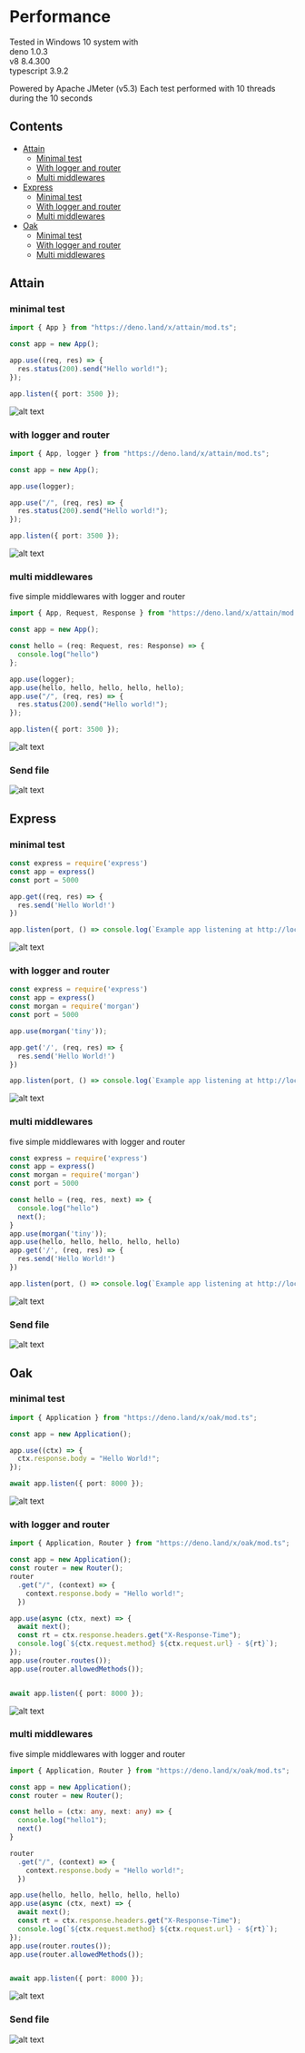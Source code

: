 # Performance

Tested in Windows 10 system with 
<br />deno 1.0.3 
<br />v8 8.4.300
<br />typescript 3.9.2

Powered by Apache JMeter (v5.3)
Each test performed with 10 threads during the 10 seconds

## Contents
- [Attain](#attain)
  - [Minimal test](#minimal-test)
  - [With logger and router](#with-logger-and-router)
  - [Multi middlewares](#multi-middlewares)
- [Express](#express)
  - [Minimal test](#minimal-test-1)
  - [With logger and router](#with-logger-and-router-1)
  - [Multi middlewares](#multi-middlewares-1)
- [Oak](#oak)
  - [Minimal test](#minimal-test-2)
  - [With logger and router](#with-logger-and-router-2)
  - [Multi middlewares](#multi-middlewares-2)

## Attain

### minimal test

```ts
import { App } from "https://deno.land/x/attain/mod.ts";

const app = new App();

app.use((req, res) => {
  res.status(200).send("Hello world!");
});

app.listen({ port: 3500 });
```
![alt text](https://github.com/aaronwlee/Attain/blob/master/performance/attain.png?raw=true "Attain performance")

### with logger and router

```ts
import { App, logger } from "https://deno.land/x/attain/mod.ts";

const app = new App();

app.use(logger);

app.use("/", (req, res) => {
  res.status(200).send("Hello world!");
});

app.listen({ port: 3500 });
```

![alt text](https://github.com/aaronwlee/Attain/blob/master/performance/attain-middle.png?raw=true "Attain performance")

### multi middlewares
five simple middlewares with logger and router

```ts
import { App, Request, Response } from "https://deno.land/x/attain/mod.ts";

const app = new App();

const hello = (req: Request, res: Response) => {
  console.log("hello")
};

app.use(logger);
app.use(hello, hello, hello, hello, hello);
app.use("/", (req, res) => {
  res.status(200).send("Hello world!");
});

app.listen({ port: 3500 });
```

![alt text](https://github.com/aaronwlee/Attain/blob/master/performance/attain-middlewithfive.png?raw=true "Attain performance")

### Send file

![alt text](https://github.com/aaronwlee/Attain/blob/master/performance/attain-filesend.png?raw=true "Attain performance")


## Express

### minimal test

```ts
const express = require('express')
const app = express()
const port = 5000

app.get((req, res) => {
  res.send('Hello World!')
})

app.listen(port, () => console.log(`Example app listening at http://localhost:${port}`))
```

![alt text](https://github.com/aaronwlee/Attain/blob/master/performance/express.png?raw=true "Express performance")

### with logger and router

```ts
const express = require('express')
const app = express()
const morgan = require('morgan')
const port = 5000

app.use(morgan('tiny'));

app.get('/', (req, res) => {
  res.send('Hello World!')
})

app.listen(port, () => console.log(`Example app listening at http://localhost:${port}`))
```

![alt text](https://github.com/aaronwlee/Attain/blob/master/performance/express-middle.png?raw=true "Express performance")


### multi middlewares
five simple middlewares with logger and router

```ts
const express = require('express')
const app = express()
const morgan = require('morgan')
const port = 5000

const hello = (req, res, next) => {
  console.log("hello")
  next();
}
app.use(morgan('tiny'));
app.use(hello, hello, hello, hello, hello)
app.get('/', (req, res) => {
  res.send('Hello World!')
})

app.listen(port, () => console.log(`Example app listening at http://localhost:${port}`))
```

![alt text](https://github.com/aaronwlee/Attain/blob/master/performance/express-middlewithfive.png?raw=true "Express performance")

### Send file

![alt text](https://github.com/aaronwlee/Attain/blob/master/performance/express-sendfile.png?raw=true "Express performance")


## Oak


### minimal test

```ts
import { Application } from "https://deno.land/x/oak/mod.ts";

const app = new Application();

app.use((ctx) => {
  ctx.response.body = "Hello World!";
});

await app.listen({ port: 8000 });
```

![alt text](https://github.com/aaronwlee/Attain/blob/master/performance/oak.png?raw=true "Oak performance")

### with logger and router

```ts
import { Application, Router } from "https://deno.land/x/oak/mod.ts";

const app = new Application();
const router = new Router();
router
  .get("/", (context) => {
    context.response.body = "Hello world!";
  })

app.use(async (ctx, next) => {
  await next();
  const rt = ctx.response.headers.get("X-Response-Time");
  console.log(`${ctx.request.method} ${ctx.request.url} - ${rt}`);
});
app.use(router.routes());
app.use(router.allowedMethods());


await app.listen({ port: 8000 });
```

![alt text](https://github.com/aaronwlee/Attain/blob/master/performance/oak-middle.png?raw=true "Oak performance")

### multi middlewares
five simple middlewares with logger and router

```ts
import { Application, Router } from "https://deno.land/x/oak/mod.ts";

const app = new Application();
const router = new Router();

const hello = (ctx: any, next: any) => {
  console.log("hello1");
  next()
}

router
  .get("/", (context) => {
    context.response.body = "Hello world!";
  })

app.use(hello, hello, hello, hello, hello)
app.use(async (ctx, next) => {
  await next();
  const rt = ctx.response.headers.get("X-Response-Time");
  console.log(`${ctx.request.method} ${ctx.request.url} - ${rt}`);
});
app.use(router.routes());
app.use(router.allowedMethods());


await app.listen({ port: 8000 });
```

![alt text](https://github.com/aaronwlee/Attain/blob/master/performance/oak-middlewithfive.png?raw=true "Oak performance")

### Send file

![alt text](https://github.com/aaronwlee/Attain/blob/master/performance/oak-filesend.png?raw=true "Oak performance")
